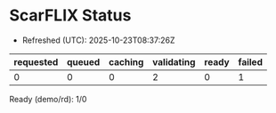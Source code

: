 ﻿# ScarFLIX Status

* Refreshed (UTC): 2025-10-23T08:37:26Z

| requested | queued | caching | validating | ready | failed |
|-----------|--------|---------|------------|-------|--------|
| 0 | 0 | 0 | 2 | 0 | 1 |

Ready (demo/rd): 1/0
